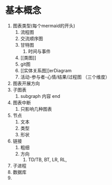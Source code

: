 
# 基本概念
1. 图表类型(每个mermaid的开头)
	1. 流程图
	2. 交流顺序图
	3. 甘特图
		1. 时间与事件
	4. [[类图]]
	5. git图
	6. [[实体关系图]]erDiagram
	7. 活动-参与者-心情/结果/过程图   （三个维度）
2. 图表开展方向
3. 子图表
	1. subgraph 内容 end
4. 图表中断
	1. 只影响几种图表
5. 节点
	1. 文本
	2. 类型
	3. 形状
6. 链接
	1. 粗细
	2. 方向
		1. TD/TB, BT, LR, RL, 
7. 子进程
8. 数据库
9. 